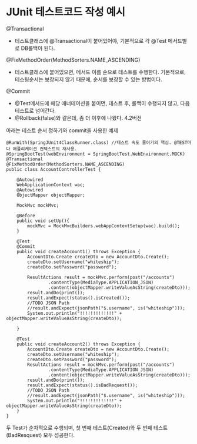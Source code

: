 # JUnit 테스트코드 작성 예시

@Transactional  
- 테스트클래스에 @Transactional이 붙어있어야, 기본적으로 각 @Test 메서드별로 DB롤백이 된다.

@FixMethodOrder(MethodSorters.NAME_ASCENDING)  
- 테스트클래스에 붙어있으면, 메서드 이름 순으로 테스트를 수행한다. 기본적으로, 테스팅순서는 보장되지 않기 때문에, 순서를 보장할 수 있는 방법이다.

@Commit  
- @Test메서드에 해당 애너테이션을 붙이면, 테스트 후, 롤백이 수행되지 않고, 다음 테스트로 넘어간다.
- @Rollback(false)와 같은데, 좀 더 이후에 나왔다. 4.2버전

아래는 테스트 순서 정하기와 commit을 사용한 예제
```
@RunWith(SpringJUnit4ClassRunner.class) //테스트 속도 줄이기의 핵심. @TEST마다 애플리케이션 컨텍스트의 재사용.
@SpringBootTest(webEnvironment = SpringBootTest.WebEnvironment.MOCK)
@Transactional
@FixMethodOrder(MethodSorters.NAME_ASCENDING)
public class AccountControllerTest {

    @Autowired
    WebApplicationContext wac;
    @Autowired
    ObjectMapper objectMapper;

    MockMvc mockMvc;

    @Before
    public void setUp(){
        mockMvc = MockMvcBuilders.webAppContextSetup(wac).build();
    }

    @Test
    @Commit
    public void createAccount1() throws Exception {
        AccountDto.Create createDto = new AccountDto.Create();
        createDto.setUsername("whiteship");
        createDto.setPassword("password");

        ResultActions result = mockMvc.perform(post("/accounts")
                .contentType(MediaType.APPLICATION_JSON)
                .content(objectMapper.writeValueAsString(createDto)));
        result.andDo(print());
        result.andExpect(status().isCreated());
        //TODO JSON Path
        //result.andExpect(jsonPath("$.username", is("whiteship")));
        System.out.println("!!!!!!!!!!!!!" + objectMapper.writeValueAsString(createDto));

    }

    @Test
    public void createAccount2() throws Exception {
        AccountDto.Create createDto = new AccountDto.Create();
        createDto.setUsername("whiteship");
        createDto.setPassword("password");
        ResultActions result = mockMvc.perform(post("/accounts")
                .contentType(MediaType.APPLICATION_JSON)
                .content(objectMapper.writeValueAsString(createDto)));
        result.andDo(print());
        result.andExpect(status().isBadRequest());
        //TODO JSON Path
        //result.andExpect(jsonPath("$.username", is("whiteship")));
        System.out.println("!!!!!!!!!!!!!" + objectMapper.writeValueAsString(createDto));
    }
}
```
두 Test가 순차적으로 수행되며, 첫 번째 테스트(Created)와 두 번째 테스트(BadResquest) 모두 성공한다.
